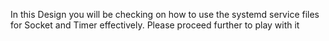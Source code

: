 In this Design you will be checking on how to use the systemd service files for Socket and Timer effectively. Please proceed further to play with it
